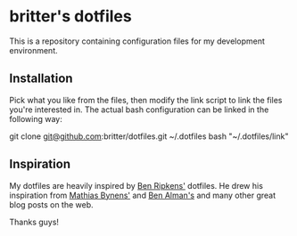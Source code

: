 # britter's dotfiles

This is a repository containing configuration files for my development environment.

## Installation

Pick what you like from the files, then modify the link script to link the files you're interested in. The actual bash configuration can be linked in the following way:

git clone git@github.com:britter/dotfiles.git ~/.dotfiles
bash "~/.dotfiles/link"

## Inspiration

My dotfiles are heavily inspired by [Ben Ripkens'](http://github.com/bripkens/dotfiles) dotfiles.
He drew his inspiration from [Mathias Bynens'](https://github.com/mathiasbynens/dotfiles) and
[Ben Alman's](https://github.com/cowboy/dotfiles) and many other great blog posts on the web.

Thanks guys!

